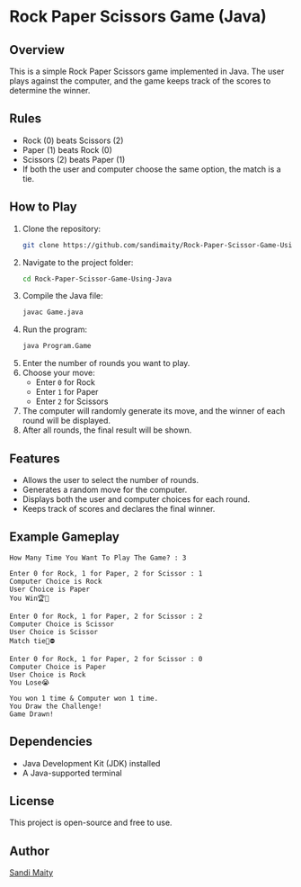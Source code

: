 # Rock Paper Scissors Game (Java)

## Overview
This is a simple Rock Paper Scissors game implemented in Java. The user plays against the computer, and the game keeps track of the scores to determine the winner.

## Rules
- Rock (0) beats Scissors (2)
- Paper (1) beats Rock (0)
- Scissors (2) beats Paper (1)
- If both the user and computer choose the same option, the match is a tie.

## How to Play
1. Clone the repository:
   ```sh
   git clone https://github.com/sandimaity/Rock-Paper-Scissor-Game-Using-Java.git
   ```
2. Navigate to the project folder:
   ```sh
   cd Rock-Paper-Scissor-Game-Using-Java
   ```
3. Compile the Java file:
   ```sh
   javac Game.java
   ```
4. Run the program:
   ```sh
   java Program.Game
   ```
5. Enter the number of rounds you want to play.
6. Choose your move:
   - Enter `0` for Rock
   - Enter `1` for Paper
   - Enter `2` for Scissors
7. The computer will randomly generate its move, and the winner of each round will be displayed.
8. After all rounds, the final result will be shown.

## Features
- Allows the user to select the number of rounds.
- Generates a random move for the computer.
- Displays both the user and computer choices for each round.
- Keeps track of scores and declares the final winner.

## Example Gameplay
```
How Many Time You Want To Play The Game? : 3

Enter 0 for Rock, 1 for Paper, 2 for Scissor : 1
Computer Choice is Rock
User Choice is Paper
You Win🏆🥇

Enter 0 for Rock, 1 for Paper, 2 for Scissor : 2
Computer Choice is Scissor
User Choice is Scissor
Match tie🎁⛔

Enter 0 for Rock, 1 for Paper, 2 for Scissor : 0
Computer Choice is Paper
User Choice is Rock
You Lose😭

You won 1 time & Computer won 1 time.
You Draw the Challenge!
Game Drawn!
```

## Dependencies
- Java Development Kit (JDK) installed
- A Java-supported terminal

## License
This project is open-source and free to use.

## Author
[Sandi Maity](https://github.com/sandimaity)

